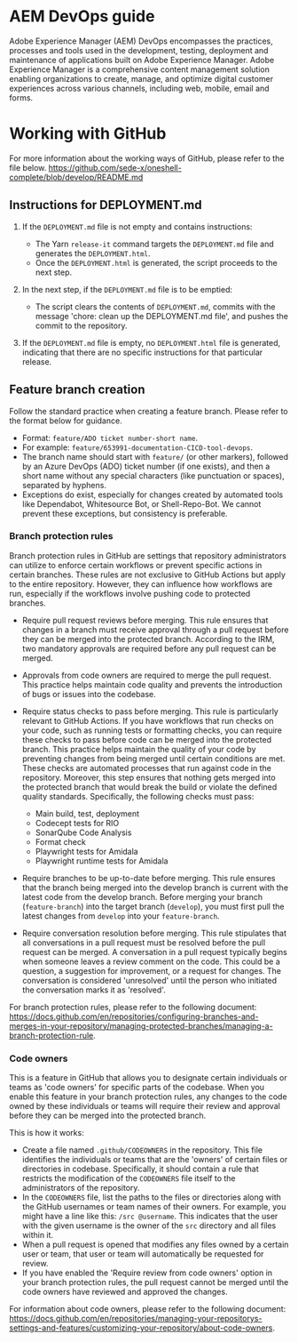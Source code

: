# AEM DevOps guide

Adobe Experience Manager (AEM) DevOps encompasses the practices, processes and tools used in the development, testing, deployment and maintenance of applications built on Adobe Experience Manager. Adobe Experience Manager is a comprehensive content management solution enabling organizations to create, manage, and optimize digital customer experiences across various channels, including web, mobile, email and forms.

# Working with GitHub

For more information about the working ways of GitHub, please refer to the file below.
https://github.com/sede-x/oneshell-complete/blob/develop/README.md

## Instructions for DEPLOYMENT.md

1. If the `DEPLOYMENT.md` file is not empty and contains instructions:

   - The Yarn `release-it` command targets the `DEPLOYMENT.md` file and generates the `DEPLOYMENT.html`.
   - Once the `DEPLOYMENT.html` is generated, the script proceeds to the next step.

2. In the next step, if the `DEPLOYMENT.md` file is to be emptied:

   - The script clears the contents of `DEPLOYMENT.md`, commits with the message 'chore: clean up the DEPLOYMENT.md file', and pushes the commit to the repository.

3. If the `DEPLOYMENT.md` file is empty, no `DEPLOYMENT.html` file is generated, indicating that there are no specific instructions for that particular release.

## Feature branch creation

Follow the standard practice when creating a feature branch. Please refer to the format below for guidance.

- Format: `feature/ADO ticket number-short name`.
- For example: `feature/653991-documentation-CICD-tool-devops`.
- The branch name should start with `feature/` (or other markers), followed by an Azure DevOps (ADO) ticket number (if one exists), and then a short name without any special characters (like punctuation or spaces), separated by hyphens.
- Exceptions do exist, especially for changes created by automated tools like Dependabot, Whitesource Bot, or Shell-Repo-Bot. We cannot prevent these exceptions, but consistency is preferable.

### Branch protection rules

Branch protection rules in GitHub are settings that repository administrators can utilize to enforce certain workflows or prevent specific actions in certain branches. These rules are not exclusive to GitHub Actions but apply to the entire repository. However, they can influence how workflows are run, especially if the workflows involve pushing code to protected branches.

- Require pull request reviews before merging. This rule ensures that changes in a branch must receive approval through a pull request before they can be merged into the protected branch. According to the IRM, two mandatory approvals are required before any pull request can be merged.
- Approvals from code owners are required to merge the pull request. This practice helps maintain code quality and prevents the introduction of bugs or issues into the codebase.
- Require status checks to pass before merging. This rule is particularly relevant to GitHub Actions. If you have workflows that run checks on your code, such as running tests or formatting checks, you can require these checks to pass before code can be merged into the protected branch. This practice helps maintain the quality of your code by preventing changes from being merged until certain conditions are met. These checks are automated processes that run against code in the repository. Moreover, this step ensures that nothing gets merged into the protected branch that would break the build or violate the defined quality standards.
  Specifically, the following checks must pass:

  - Main build, test, deployment
  - Codecept tests for RIO
  - SonarQube Code Analysis
  - Format check
  - Playwright tests for Amidala
  - Playwright runtime tests for Amidala

- Require branches to be up-to-date before merging. This rule ensures that the branch being merged into the develop branch is current with the latest code from the develop branch. Before merging your branch (`feature-branch`) into the target branch (`develop`), you must first pull the latest changes from `develop` into your `feature-branch`.
- Require conversation resolution before merging. This rule stipulates that all conversations in a pull request must be resolved before the pull request can be merged. A conversation in a pull request typically begins when someone leaves a review comment on the code. This could be a question, a suggestion for improvement, or a request for changes. The conversation is considered 'unresolved' until the person who initiated the conversation marks it as 'resolved'.

For branch protection rules, please refer to the following document: https://docs.github.com/en/repositories/configuring-branches-and-merges-in-your-repository/managing-protected-branches/managing-a-branch-protection-rule.

### Code owners

This is a feature in GitHub that allows you to designate certain individuals or teams as 'code owners' for specific parts of the codebase. When you enable this feature in your branch protection rules, any changes to the code owned by these individuals or teams will require their review and approval before they can be merged into the protected branch.

This is how it works:

- Create a file named `.github/CODEOWNERS` in the repository. This file identifies the individuals or teams that are the 'owners' of certain files or directories in codebase. Specifically, it should contain a rule that restricts the modification of the `CODEOWNERS` file itself to the administrators of the repository.
- In the `CODEOWNERS` file, list the paths to the files or directories along with the GitHub usernames or team names of their owners. For example, you might have a line like this: `/src @username`. This indicates that the user with the given username is the owner of the `src` directory and all files within it.
- When a pull request is opened that modifies any files owned by a certain user or team, that user or team will automatically be requested for review.
- If you have enabled the 'Require review from code owners' option in your branch protection rules, the pull request cannot be merged until the code owners have reviewed and approved the changes.

For information about code owners, please refer to the following document: https://docs.github.com/en/repositories/managing-your-repositorys-settings-and-features/customizing-your-repository/about-code-owners.
